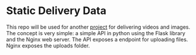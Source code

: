 # Static Delivery Data

This repo will be used for another [project](https://github.com/paolo-05/comunicazione-aziendale) for delivering videos and images. The concept is very simple: a simple API in python using the Flask library and the Nginx web server. The API exposes a endpoint for uploading files. Nginx exposes the uploads folder.
